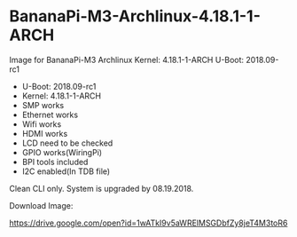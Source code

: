 # BananaPi-M3-Archlinux-4.18.1-1-ARCH

Image for BananaPi-M3 Archlinux Kernel: 4.18.1-1-ARCH U-Boot: 2018.09-rc1

* U-Boot: 2018.09-rc1
* Kernel: 4.18.1-1-ARCH
* SMP works
* Ethernet works
* Wifi works
* HDMI works
* LCD need to be checked
* GPIO works(WiringPi)
* BPI tools included
* I2C enabled(In TDB file)

Clean CLI only. System is upgraded by 08.19.2018.

Download Image:

https://drive.google.com/open?id=1wATkI9v5aWRElMSGDbfZy8jeT4M3toR6
